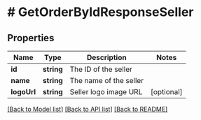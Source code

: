 # # GetOrderByIdResponseSeller

## Properties

Name | Type | Description | Notes
------------ | ------------- | ------------- | -------------
**id** | **string** | The ID of the seller |
**name** | **string** | The name of the seller |
**logoUrl** | **string** | Seller logo image URL | [optional]

[[Back to Model list]](../../README.md#models) [[Back to API list]](../../README.md#endpoints) [[Back to README]](../../README.md)
